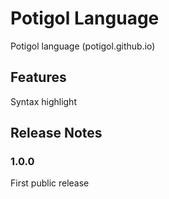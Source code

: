 # Potigol Language

Potigol language (potigol.github.io)

## Features

Syntax highlight


## Release Notes


### 1.0.0

First public release

